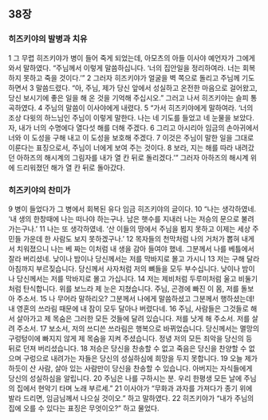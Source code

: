 ## 38장
### 히즈키야의 발병과 치유
1 그 무렵 히즈키야가 병이 들어 죽게 되었는데, 아모츠의 아들 이사야 예언자가 그에게 와서 말하였다. “주님께서 이렇게 말씀하십니다. ‘너의 집안일을 정리하여라. 너는 회복하지 못하고 죽을 것이다.’”
2 그러자 히즈키야가 얼굴을 벽 쪽으로 돌리고 주님께 기도하면서
3 말씀드렸다. “아, 주님, 제가 당신 앞에서 성실하고 온전한 마음으로 걸어왔고, 당신 보시기에 좋은 일을 해 온 것을 기억해 주십시오.” 그러고 나서 히즈키야는 슬피 통곡하였다.
4 주님의 말씀이 이사야에게 내렸다.
5 “가서 히즈키야에게 말하여라. ‘너의 조상 다윗의 하느님인 주님이 이렇게 말한다. 나는 네 기도를 들었고 네 눈물을 보았다. 자, 내가 너의 수명에다 열다섯 해를 더해 주겠다.
6 그리고 아시리아 임금의 손아귀에서 너와 이 도성을 구해 내고 이 도성을 보호해 주겠다.
7 이것은 주님이 말한 일을 그대로 이룬다는 표징으로서, 주님이 너에게 보여 주는 것이다.
8 보라, 지는 해를 따라 내려갔던 아하즈의 해시계의 그림자를 내가 열 칸 뒤로 돌리겠다.’” 그러자 아하즈의 해시계 위에 드리워졌던 해가 열 칸 뒤로 돌아갔다.
### 히즈키야의 찬미가
9 병이 들었다가 그 병에서 회복된 유다 임금 히즈키야의 글이다.
10 “나는 생각하였네. ‘내 생의 한창때에 나는 떠나야 하는구나. 남은 햇수를 지내러 나는 저승의 문으로 불려 가는구나.’
11 나는 또 생각하였네. ‘산 이들의 땅에서 주님을 뵙지 못하고 이제는 세상 주민들 가운데 한 사람도 보지 못하겠구나.’
12 목자들의 천막처럼 나의 거처가 뽑혀 내게서 치워졌으니 나는 베 짜는 이처럼 내 생을 감아 들여야 했네. 그분께서 나를 베틀에서 잘라 버리셨네. 낮이나 밤이나 당신께서는 저를 막바지로 몰고 가시니
13 저는 구해 달라 아침까지 부르짖습니다. 당신께서 사자처럼 저의 뼈들을 모두 부수십니다. 낮이나 밤이나 당신께서는 저를 막바지로 몰고 가십니다.
14 저는 제비처럼 두루미처럼 울고 비둘기처럼 탄식합니다. 위를 보느라 제 눈은 지쳤습니다. 주님, 곤경에 빠진 이 몸, 저를 돌보아 주소서.
15 나 무어라 말하리오? 그분께서 나에게 말씀하셨고 그분께서 행하셨는데! 내 영혼의 쓰라림 때문에 내 잠이 모두 달아나 버렸다네.
16 주님, 사람들은 그것들로 해서 살아가고 제 목숨은 그러한 모든 것들에 달려 있습니다. 저를 낫게 해 주소서. 저를 살려 주소서.
17 보소서, 저의 쓰디쓴 쓰라림은 행복으로 바뀌었습니다. 당신께서는 멸망의 구렁텅이에 빠지지 않게 제 목숨을 지켜 주셨습니다. 정녕 저의 모든 죄악을 당신의 등 뒤로 던져 버리셨습니다.
18 저승은 당신을 찬송할 수 없고 죽음은 당신을 찬양할 수 없으며 구렁으로 내려가는 자들은 당신의 성실하심에 희망을 두지 못합니다.
19 오늘 제가 하듯이 산 사람, 살아 있는 사람만이 당신을 찬송할 수 있습니다. 아버지는 자식들에게 당신의 성실하심을 알립니다.
20 주님은 나를 구하시는 분. 우리 한평생 모든 날에 주님의 집에서 현악기 타며 노래 부르세.”
21 이사야가 “무화과 과자를 가져다가 종기 위에 발라 드리면, 임금님께서 나으실 것이오.” 하고 말하였다.
22 히즈키야가 “내가 주님의 집에 오를 수 있다는 표징은 무엇이오?” 하고 물었다.
